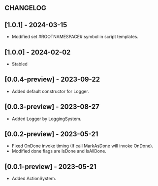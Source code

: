 ## CHANGELOG

## [1.0.1] - 2024-03-15
- Modified set #ROOTNAMESPACE# symbol in script templates.

## [1.0.0] - 2024-02-02
- Stabled

## [0.0.4-preview] - 2023-09-22
- Added default constructor for Logger.

## [0.0.3-preview] - 2023-08-27
- Added Logger by LoggingSystem.

## [0.0.2-preview] - 2023-05-21
- Fixed OnDone invoke timing (If call MarkAsDone will invoke OnDone).
- Modified done flags are IsDone and IsAllDone. 

## [0.0.1-preview] - 2023-05-21
- Added ActionSystem.